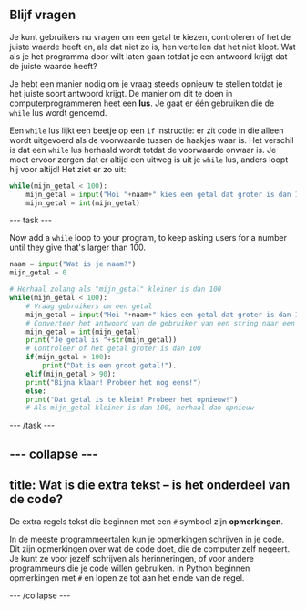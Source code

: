 ## Blijf vragen

Je kunt gebruikers nu vragen om een getal te kiezen, controleren of het de juiste waarde heeft en, als dat niet zo is, hen vertellen dat het niet klopt. Wat als je het programma door wilt laten gaan totdat je een antwoord krijgt dat de juiste waarde heeft?

Je hebt een manier nodig om je vraag steeds opnieuw te stellen totdat je het juiste soort antwoord krijgt. De manier om dit te doen in computerprogrammeren heet een **lus**. Je gaat er één gebruiken die de `while` lus wordt genoemd.

Een `while` lus lijkt een beetje op een `if` instructie: er zit code in die alleen wordt uitgevoerd als de voorwaarde tussen de haakjes waar is. Het verschil is dat een `while` lus herhaald wordt totdat de voorwaarde onwaar is. Je moet ervoor zorgen dat er altijd een uitweg is uit je `while` lus, anders loopt hij voor altijd! Het ziet er zo uit:

```python
while(mijn_getal < 100):
    mijn_getal = input("Hoi "+naam+" kies een getal dat groter is dan 100")
    mijn_getal = int(mijn_getal)
```

--- task ---

Now add a `while` loop to your program, to keep asking users for a number until they give that's larger than 100.

```python
naam = input("Wat is je naam?")
mijn_getal = 0

# Herhaal zolang als "mijn_getal" kleiner is dan 100
while(mijn_getal < 100):
    # Vraag gebruikers om een getal
    mijn_getal = input("Hoi "+naam+" kies een getal dat groter is dan 100")
    # Converteer het antwoord van de gebruiker van een string naar een integer
    mijn_getal = int(mijn_getal)
    print("Je getal is "+str(mijn_getal))
    # Controleer of het getal groter is dan 100
    if(mijn_getal > 100):
        print("Dat is een groot getal!").
    elif(mijn_getal > 90):
    print("Bijna klaar! Probeer het nog eens!")
    else:
    print("Dat getal is te klein! Probeer het opnieuw!")
    # Als mijn_getal kleiner is dan 100, herhaal dan opnieuw
```

--- /task ---

--- collapse ---
---
title: Wat is die extra tekst – is het onderdeel van de code?
---

De extra regels tekst die beginnen met een `#` symbool zijn **opmerkingen**.

In de meeste programmeertalen kun je opmerkingen schrijven in je code. Dit zijn opmerkingen over wat de code doet, die de computer zelf negeert. Je kunt ze voor jezelf schrijven als herinneringen, of voor andere programmeurs die je code willen gebruiken. In Python beginnen opmerkingen met `#` en lopen ze tot aan het einde van de regel.

--- /collapse ---
